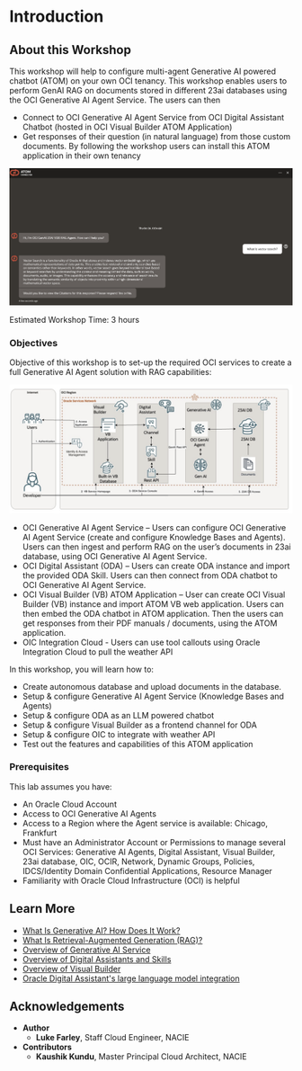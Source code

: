 # Introduction

## About this Workshop

This workshop will help to configure multi-agent Generative AI powered chatbot (ATOM) on your own OCI tenancy.
This workshop enables users to perform GenAI RAG on documents stored in different 23ai databases using the OCI Generative AI Agent Service.
The users can then

- Connect to OCI Generative AI Agent Service from OCI Digital Assistant Chatbot (hosted in OCI Visual Builder ATOM Application)
- Get responses of their question (in natural language) from those custom documents.
By following the workshop users can install this ATOM application in their own tenancy

![User View](images/image_intro.png)

Estimated Workshop Time: 3 hours

### Objectives

Objective of this workshop is to set-up the required OCI services to create a full Generative AI Agent solution with RAG capabilities:

![Architecture Diagram](images/architecture_23ai.png)

* OCI Generative AI Agent Service – Users can configure OCI Generative AI Agent Service (create and configure Knowledge Bases and Agents).
Users can then ingest and perform RAG on the user’s documents in 23ai database, using OCI Generative AI Agent Service.
* OCI Digital Assistant (ODA) – Users can create ODA instance and import the provided ODA Skill.
Users can then connect from ODA chatbot to OCI Generative AI Agent Service.
* OCI Visual Builder (VB) ATOM Application – User can create OCI Visual Builder (VB) instance and import ATOM VB web application.
Users can then embed the ODA chatbot in ATOM application. Then the users can get responses from their PDF manuals / documents, using the ATOM application.
* OIC Integration Cloud - Users can use tool callouts using Oracle Integration Cloud to pull the weather API

In this workshop, you will learn how to:

* Create autonomous database and upload documents in the database.
* Setup & configure Generative AI Agent Service (Knowledge Bases and Agents)
* Setup & configure ODA as an LLM powered chatbot
* Setup & configure Visual Builder as a frontend channel for ODA
* Setup & configure OIC to integrate with weather API
* Test out the features and capabilities of this ATOM application

### Prerequisites

This lab assumes you have:

* An Oracle Cloud Account
* Access to OCI Generative AI Agents
* Access to a Region where the Agent service is available: Chicago, Frankfurt
* Must have an Administrator Account or Permissions to manage several OCI Services: Generative AI Agents, Digital Assistant, Visual Builder, 23ai database, OIC, OCIR, Network, Dynamic Groups, Policies, IDCS/Identity Domain Confidential Applications, Resource Manager
* Familiarity with Oracle Cloud Infrastructure (OCI) is helpful

## Learn More

* [What Is Generative AI? How Does It Work?](https://www.oracle.com/artificial-intelligence/generative-ai/what-is-generative-ai/)
* [What Is Retrieval-Augmented Generation (RAG)?](https://www.oracle.com/artificial-intelligence/generative-ai/retrieval-augmented-generation-rag/)
* [Overview of Generative AI Service](https://docs.oracle.com/en-us/iaas/Content/generative-ai/overview.htm)
* [Overview of Digital Assistants and Skills](https://docs.oracle.com/en-us/iaas/digital-assistant/doc/overview-digital-assistants-and-skills.html)
* [Overview of Visual Builder](https://docs.oracle.com/en-us/iaas/visual-builder/doc/oracle-visual-builder.html)
* [Oracle Digital Assistant's large language model integration](https://docs.oracle.com/en/cloud/paas/digital-assistant/use-chatbot/llm-blocks-skills.html)

## Acknowledgements

* **Author**
    * **Luke Farley**, Staff Cloud Engineer, NACIE
* **Contributors**
    * **Kaushik Kundu**, Master Principal Cloud Architect, NACIE